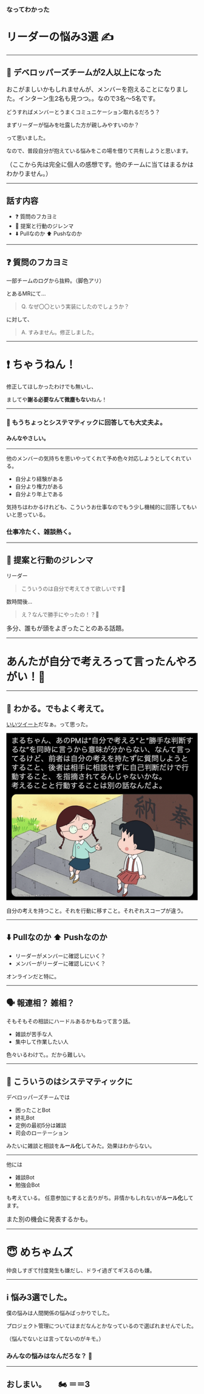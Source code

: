 ### なってわかった

# リーダーの悩み3選 ✍️

---

## 👥 デベロッパーズチームが2人以上になった

<small style="font-size: 1rem">おこがましいかもしれませんが、メンバーを抱えることになりました。インターン生2名も見つつ。。なので3名〜5名です。</small>

どうすればメンバーとうまくコミュニケーション取れるだろう？

まずリーダーが悩みを吐露した方が親しみやすいのか？

って思いました。

<p></p>
<p></p>
<p></p>

なので、普段自分が抱えている悩みをこの場を借りて共有しようと思います。

<small style="font-size: 1rem">（ここから先は完全に個人の感想です。他のチームに当てはまるかはわかりません。）</small>

---

## 話す内容

- ❓ 質問のフカヨミ
- 🔀 提案と行動のジレンマ
- ⬇️ Pullなのか ⬆️ Pushなのか

---

## ❓ 質問のフカヨミ

一部チームのログから抜粋。（脚色アリ）

とあるMRにて...

> Q. なぜ〇〇という実装にしたのでしょうか？

に対して、

> A. すみません。修正しました。

---

# ❗️ ちゃうねん！

修正してほしかったわけでも無いし、

ましてや**謝る必要なんて微塵もない**ねん！

---

### 🤖 もうちょっとシステマティックに回答しても大丈夫よ。

#### みんなやさしい。

---

他のメンバーの気持ちを思いやってくれて予め色々対応しようとしてくれている。

- 自分より経験がある
- 自分より権力がある
- 自分より年上である

気持ちはわかるけれども、こういうお仕事なのでもう少し機械的に回答してもいいと思っている。

<p></p>
<p></p>
<p></p>

### 仕事冷たく、雑談熱く。

---

## 🔀 提案と行動のジレンマ

リーダー

> こういうのは自分で考えてきて欲しいです💢

数時間後...

> え？なんで勝手にやったの！？💢

<small style="font-size: 1rem">多分、誰もが頭をよぎったことのある話題。</small>

---

# あんたが自分で考えろって言ったんやろがい！🥺

---

## 🤔 わかる。でもよく考えて。

[いいツイート](https://twitter.com/ChoConejito/status/1495765992240205830?s=20&t=u9MiS5dZAR8QhVRNjqgiHQ)だなぁ。って思った。

![w:400](/slides/images/team-building-maruchan.png)

自分の考えを持つこと。それを行動に移すこと。それぞれスコープが違う。

---

## ⬇️ Pullなのか ⬆️ Pushなのか

- リーダーがメンバーに確認しにいく？
- メンバーがリーダーに確認しにいく？

オンラインだと特に。

---

## 🗣 報連相？ 雑相？

そもそもその相談にハードルあるかもねって言う話。

- 雑談が苦手な人
- 集中して作業したい人

色々いるわけで。。だから難しい。

---

## 🦿 こういうのはシステマティックに

デベロッパーズチームでは

- 困ったことBot
- 終礼Bot
- 定例の最初5分は雑談
- 司会のローテーション

みたいに雑談と相談を**ルール化**してみた。効果はわからない。

---

他には
- 雑談Bot
- 勉強会Bot

も考えている。
任意参加にすると去りがち。非情かもしれないが**ルール化**してます。

<small style="font-size: 1rem">また別の機会に発表するかも。</small>

---

# 😇 めちゃムズ

仲良しすぎて忖度発生も嫌だし、ドライ過ぎてギスるのも嫌。

---

## ℹ 悩み3選でした。

僕の悩みは人間関係の悩みばっかりでした。

プロジェクト管理についてはまだなんとかなっているので選ばれませんでした。

（悩んでないとは言ってないのがキモ。）

### みんなの悩みはなんだろな？ 🤔

---

## おしまい。　　🏍 ＝＝3
